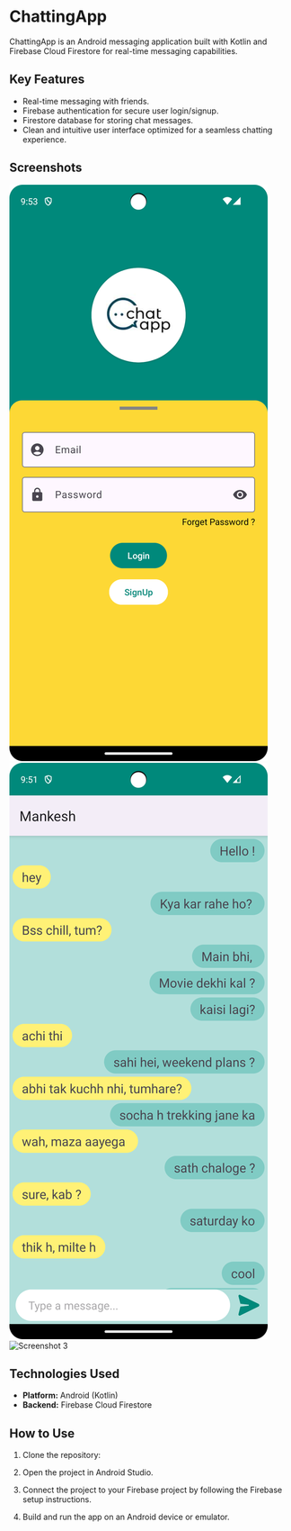 # ChattingApp

ChattingApp is an Android messaging application built with Kotlin and Firebase Cloud Firestore for real-time messaging capabilities.

## Key Features

- Real-time messaging with friends.
- Firebase authentication for secure user login/signup.
- Firestore database for storing chat messages.
- Clean and intuitive user interface optimized for a seamless chatting experience.

## Screenshots

![Screenshot 1](content/screenshot1.png)
![Screenshot 2](content/screenshot2.png)
![Screenshot 3](content/screenshot3.png)

## Technologies Used

- **Platform:** Android (Kotlin)
- **Backend:** Firebase Cloud Firestore

## How to Use

1. Clone the repository:

2. Open the project in Android Studio.

3. Connect the project to your Firebase project by following the Firebase setup instructions.

4. Build and run the app on an Android device or emulator.
